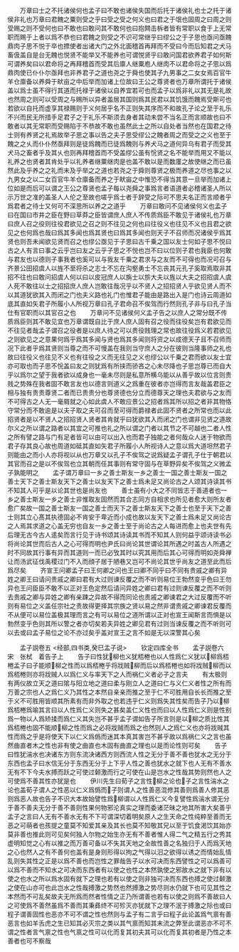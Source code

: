 <!-- { "loadSidebar": true } -->
　　万章曰士之不托诸侯何也孟子曰不敢也诸侯失国而后托于诸侯礼也士之托于诸侯非礼也万章曰君餽之粟则受之乎曰受之受之何义也曰君之于氓也固周之曰周之则受赐之则不受何也曰不敢也曰敢问其不敢何也曰抱闗击柝者皆有常职以食于上无常职而赐于上者以爲不恭也曰君餽之则受之不识可常继乎曰缪公之于子思也亟问亟餽鼎肉子思不悦于卒也摽使者出诸大门之外北面稽首再拜而不受曰今而后知君之犬马畜伋盖自是台无餽也悦贤不能举又不能养也可谓悦贤乎曰敢问国君欲养君子如何斯可谓养矣曰以君命将之再拜稽首而受其后廪人继粟庖人继肉不以君命将之子思以爲鼎肉使已仆仆尔亟拜也非养君子之道也尧之于舜也使其子九男事之二女女焉百官牛羊仓廪备以养舜于畎亩之中后举而加诸上位故曰王公之尊贤者也万章所谓托于诸侯盖以爲士虽不得行其道而托禄于诸侯以自养宜若可也而孟子以爲非礼以其无是礼故也然周之则可以受周之与赐所以异者盖居其国则爲其民君以其饥饿而餽焉受斯可也若欲以自托而虚享其禄赐则于义何居乎名不正则失其序而不和故孔子论之至于礼乐不兴而民无所措手足君子之于礼乐不斯须去身者其动未尝不当名正而言顺故也曰不敢者以其无常职而受赐陷于不恭故不敢也虽然此士之所以自处者当然也在国君之待士则有养贤之礼焉故举子思之事以告之夫子思受缪公之餽者周之而受之之义也至于餽之之乆而仆仆然亟拜则是徒爲餽而已徒爲餽则与养犬马之道何异乌有君子而受其犬马之畜者乎及其乆也则再拜稽首而不受盖缪公虽有恱贤之名不能举而用又不能以礼养之也贤者其肯处乎以礼养者继粟继肉是也盖不敢以是而数廑之故使继之而已虽然此及乎养之之礼而未及乎举之之道也若尧之于舜则尊贤之极而养道之尽也事之以九男女之以二女百官牛羊仓廪备而养之于畎亩之中惟恐不得当其意一旦举而加诸上位如是而后可以谓之王公之尊贤也孟子每以尧舜之事爲言者语道者必稽诸圣人所以示万世之准的盖圣人人伦之至故也嗟乎爲士者于辞受之际可不思夫名正而言顺者乎爲君者之待士又何可不深思所以养之之道乎
　　万章曰敢问不见诸侯何义也孟子曰在国曰市井之臣在野曰草莽之臣皆谓庶人庶人不传质爲臣不敢见于诸侯礼也万章曰庶人召之役则往役君欲见之召之则不往见之何也曰往役义也往见不义也且君之欲见之也何爲也哉曰爲其多闻也爲其贤也曰爲其多闻也则天子不召师而况诸侯乎爲其贤也则吾未闻欲见贤而召之也缪公亟见于子思曰古千乗之国以友士何如子思不悦曰古之人有言曰事之云乎岂曰友之云乎子思之不悦也岂不曰以位则子君也我臣也何敢与君友也以德则子事我者也奚可以与我友千乗之君求与之友而不可得也而况可召与齐景公田招虞人以旌不至将杀之志士不忘在沟壑勇士不忘丧其元孔子奚取焉取非其招不往也曰敢问招虞人何以曰以皮冠庶人以旃士以旂大夫以旌以大夫之招招虞人虞人死不敢往以士之招招庶人庶人岂敢往哉况乎以不贤人之招招贤人乎欲见贤人而不以其道犹欲其入而闭之门也夫义路也礼门也惟君子能由是路出入是门也诗云周道如底其直如矢君子所履小人所视万章曰孔子君命召不俟驾而行然则孔子非与曰孔子当仕有官职而以其官召之也
　　万章问不见诸侯何义孟子告之以庶人之常分既不传质爲臣则其不敢见宜也万章谓既自比于庶人庶人固有召之役而往役矣岂有君欲见而不往见者哉孟子谓召之役者是以庶人待之可以贵役贱理之常也故往役爲义若君欲见之则欲见之之意果何爲乎爲其多闻与贤也爲其多闻则将资之以成德天子且不召师而况下此者乎爲其贤则当尊之而不可慢盖在我则当守庶人之分在彼则当隆事师之礼也故曰往役义也往见不义也有往役之义而无往见之义也缪公以千乗之君而欲以友士宜亦可取也而子思不恱盖曰友之则犹爲有所挟而骄吝之心未尽降也子思岂尊已而自大乎以爲尔之望于我者欲以成身也一毫未尽则是私意所横乌能以从善乎故以位言则贵贱之势殊在我者固不敢言友也以德言则道义之爲重在彼者亦岂得而言友哉盖君臣之相与独有贵贵尊贤二者而已贵贵分也尊贤德也分立而德尊天之理也夫君欲与之友而不可得古之人无一毫屑就之心如此虞人不敢应景公之招者爲其所以招之者非其物恪守常分而不敢逾是以夫子取之夫可召而至可得而爵禄者此固不贤者之所常也而以此招贤者是以不贤人之招招贤人贤者其肯就乎曰犹欲其入而闭之门也谓非见贤之道故尔义之所以谓之路者以其宜之可推也礼之所以谓之门者以其节之不可越也二者人性之所有譬之路与门有足者皆可以由可以出入也而君子独能之者何哉众人迷于物欲而君子存其良心故也周道如砥其直如矢君子所履小人所视诗人之意以爲大道坦然君子则能由之而小人亦将视以从也万章又以孔子不俟驾之说爲疑孟子谓孔子仕于朝君以其官而召之是以不俟驾也立其朝而任其事则有常守固与在草野异矣不俟驾之义微孟子孰能明之
　　孟子谓万章曰一乡之善士斯友一乡之善士一国之善士斯友一国之善士天下之善士斯友天下之善士以友天下之善士爲未足又尚论古之人颂其诗读其书不知其人可乎是以论其世也是尚友也
　　善士虽有小大之不同皆志于善道者也一乡之善士斯友一乡之善士非惟取友固然而其合志同方自相求也所见者愈大则所友者愈广矣故一国之善士斯友一国之善士而天下之善士斯友天下之善士也至于天下之善士则其立心髙其执德固必不肯安于卑近而小成也故以友天下之善士爲未足又尚论古之人焉其求道之心盖无穷也自友一乡之善士至于尚论古之人每进而愈上也夫世有先后理无古今古人逺矣而言行见于诗书颂其诗读其书而不知其人则何益乎颂诗读书必将尚论其世而后古人之心可得而明也尹氏曰尚论其世谓论其所遇之时盖古人所遇之时不同故其行事有异而其道则一而已必攷其时以究其用而后其心可得而明如尧舜禅让而汤武征伐禹稷过门不入而顔子居于陋巷又岂可不尚论其世乎尚友之道至此而后爲尽矣
　　齐宣王问卿孟子曰王何卿之问也王曰卿不同乎曰不同有贵戚之卿有异姓之卿王曰请问贵戚之卿曰君有大过则谏反覆之而不听则易位王勃然变乎色曰王勿异也王问臣臣不敢不以正对王色定然后请问异姓之卿曰君有过则谏反覆之而不听则去贵戚之卿与异姓之卿有亲踈之异故不得而同论也贵戚之卿谏君之大过反覆而不听则有易位之义盖任宗社之责故得更择其宗族之贤以易之然非谓贵戚之卿谏君反覆而不从便可以易位盖极其理而言之有可以易位之道所谓以正对也宣王闻斯言而惧是以勃然变乎色则其所以警之者亦切矣若夫异姓之卿见君有过则当谏反覆之而不听则可以去或曰孟子易位之论不亦过矣乎盖对宣王之言不如是无以深警其心矣








　　孟子説卷五
<经部,四书类,癸巳孟子说>
　　钦定四库全书
　　孟子説卷六　　　　　　　宋　张栻　着告子上
　　告子曰性犹柳也义犹桮棬也以人性爲仁义犹以柳爲桮棬孟子曰子能顺柳之性而以爲桮棬乎将戕贼柳而后以爲桮棬也如将戕贼柳而以爲桮棬则亦将戕贼人以爲仁义与率天下之人而祸仁义者必子之言夫
　　有太极则有两仪故立天之道曰隂与阳立地之道曰柔与刚立人之道曰仁与义仁义者性之所有而万善之宗也人之爲仁义乃其性之本然自亲亲而推之至于仁不可胜用自长长而推之至于义不可胜用皆顺其所素有而非外取之也若违乎仁义则爲失其性矣而告子乃以柳爲桮棬爲喻其言曰以人性爲仁义则失之甚矣盖仁义性也而曰以人性爲仁义则是性别爲一物以人爲矫揉而爲仁义其失岂不甚乎孟子谓如告子所言则是以柳之质比性其爲桮棬也固不能顺柳之性而爲之必将戕贼而爲之也然则人之爲仁义也亦将戕贼其性而爲之乎是将使天下以仁义爲僞而迷其本真其害岂不甚乎故以爲祸仁义之言也虽然曲直者木之性也非有使之曲直也木固有曲直之理也以是而论性则可矣
　　告子曰性犹湍水也决诸东方则东流决诸西方则西流人性之无分于善不善也犹水之无分于东西也孟子曰水信无分于东西无分于上下乎人性之善也犹水之就下也人无有不善水无有不下今夫水搏而跃之可使过颡激而行之可使在山是岂水之性哉其势则然也人之可使爲不善其性亦犹是也
　　伊川先生曰荀子之言性柳之论也子之言性湍水之论也盖荀子谓人之性恶以仁义爲僞而子则谓人之性善恶混修其善则爲善人修其恶则爲恶人故也告子不识大本故始譬性爲柳谓以人性爲仁义今复譬性爲湍水谓无分于善不善夫无分于善不善则性果何物邪沦真实之理而委诸茫昧之地其所害大矣善乎孟子之言曰人无有不善水无有不下可谓深切着明矣原人之生天命之性纯粹至善而无恶之可萌者也孩提之童莫不知爱其亲及其长也莫不知敬其兄以至于饥食渇饮其始亦莫非善也推此则可见矣何独人尔物之始生亦无有不善者惟人得二气之精五行之秀其虚明知觉之心有以推之而万善可备以不失其天地之全故性善之名独归于人而爲天地之心也然人之有不善何也盖有是身则形得以拘之气得以汨之欲得以诱之而情始乱情乱则失其性之正是以爲不善也而岂性之罪哉告子以水可决而东西譬性之可以爲善可以爲不善而不知水之可决而东西者有以使之也性之本然孰使之邪故水之就下非有以使之也水之所以爲水固有就下之理也若有以使之则非独可决而东西也搏之使过颡激之使在山亦可也此岂水之性哉搏激之势然也然搏激之势尽则水仍就下也可见其性之本然而不可乱矣故夫无所爲而然者性情之正乃所谓善也若有以使之则爲不善故曰人之可使爲不善然虽爲不善而其秉彞终不可殄灭亦犹就下之理不泯于搏激之际也或曰程子谓善固性也恶亦不可不谓之性也然则与孟子有二言乎曰程子此论盖爲气禀有善恶言也如羊舌虎之生已知其必灭宗之类以其气禀而知其末流之弊至此谓恶亦不可不谓之性者言气禀之性也气禀之性可以化而复其初夫其可以化而复其初者是乃性之本善者也可不察哉
